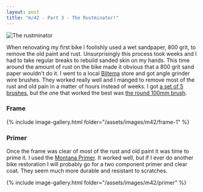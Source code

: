 ```yaml
---
layout: post
title: "m/42 - Part 3 - The Rustminator!"
---
```


![The rustminator](/assets/images/m42/rustminator.jpg)

When renovating my first bike I foolishly used a wet sandpaper, 800 grit, to remove the old paint and rust. Unsurprisingly this process took weeks and I had to take regular breaks to rebuild sanded skin on my hands. This time around the amount of rust on the bike made it obvious that a 800 grit sand paper wouldn't do it. I went to a local [Biltema](https://biltema.se) store and got angle grinder wire brushes. They worked really well and I manged to remove most of the rust and old pain in a matter of hours instead of weeks. I got [a set of 5 brushes](https://www.biltema.se/verktyg/slipning/stalborstar/stalborstsats-5-st-2000018767), but the one that worked the best was [the round 100mm brush](https://www.biltema.se/verktyg/slipning/stalborstar/axialborste-konisk-2000016904). 

### Frame
    
{% include image-gallery.html folder="/assets/images/m42/frame-1" %}

### Primer

Once the frame was clear of most of the rust and old paint it was time to prime it. I used the [Montana Primer](https://www.montana-cans.com/Montana-PRIMER-400ml-Metal/376320). It worked well, but if I ever do another bike restoration I will probably go for a two component primer and clear coat. They seem much more durable and resistant to scratches.

{% include image-gallery.html folder="/assets/images/m42/primer" %}
